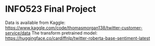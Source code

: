 # INFO523 Final Project

Data is available from Kaggle: https://www.kaggle.com/code/thomasmorgan138/twitter-customer-service/data
The transform pretrained model: https://huggingface.co/cardiffnlp/twitter-roberta-base-sentiment-latest
